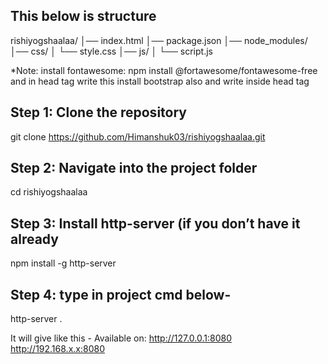 ## This below is structure 
rishiyogshaalaa/
│── index.html
│── package.json
│── node_modules/
│── css/
│ └── style.css
│── js/
│ └── script.js

*Note: install fontawesome:
npm install @fortawesome/fontawesome-free and in head tag write this <link rel="stylesheet" href="https://cdnjs.cloudflare.com/ajax/libs/font-awesome/6.5.2/css/all.min.css" />
install bootstrap also and write inside head tag <link href="https://cdn.jsdelivr.net/npm/bootstrap@5.3.0/dist/css/bootstrap.min.css" rel="stylesheet" />


## Step 1: Clone the repository

git clone https://github.com/Himanshuk03/rishiyogshaalaa.git

## Step 2: Navigate into the project folder
cd rishiyogshaalaa

## Step 3: Install http-server (if you don’t have it already
npm install -g http-server

## Step 4: type in project cmd below-
http-server .

It will give like this -
Available on:
  http://127.0.0.1:8080
  http://192.168.x.x:8080

